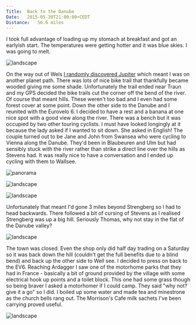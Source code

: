 ```yaml
---
Title:	Back to the Danube
Date:	2015-05-30T21:00:00+CEDT
Distance:	56.6 miles
---
```


I took full advantage of loading up my stomach at breakfast and got an earlyish start. The temperatures were getting hotter and it was blue skies. I was going to melt.

![landscape](https://farm1.staticflickr.com/267/18547719328_60440aa595_z_d.jpg "Field of purple")

On the way out of Wels [I randomly discovered Jupiter](https://twitter.com/RTWbike/status/604553102621044736) which meant I was on another planet path. There was lots of nice bike trail that thankfully became wooded giving me some shade. Unfortunately the trail ended near Traun and my GPS decided the bike trails cut the corner off the bend of the river. Of course that meant hills. These weren't too bad and I even had some forest cover at some point. Down the other side to the Danube and I reunited with the Eurovelo 6. I decided to have a rest and a banana at one nice spot with a good view along the river. There was a bench but it was occupied by two other touring cyclists. I must have looked longingly at it because the lady asked if I wanted to sit down. She asked in English! The couple turned out to be Jane and John from Swansea who were cycling to Vienna along the Danube. They'd been in Blaubeuren and Ulm but had sensibly stuck with the river rather than strike a direct line over the hills as Stevens had. It was really nice to have a conversation and I ended up cycling with them to Wallsee. 

![panorama](https://farm4.staticflickr.com/3764/18967175084_1b7a48865b_k_d.jpg "Stopping for a banana at the Danube")

![landscape](https://farm1.staticflickr.com/293/19266348639_c93884acf1_z_d.jpg "Jane and John from Swansea")

![landscape](https://farm1.staticflickr.com/310/19426429896_fe1e829dbe_z_d.jpg "Me with Jane")

Unfortunately that meant I'd gone 3 miles beyond Strengberg so I had to head backwards. There followed a bit of cursing of Stevens as I realised Strengberg was up a big hill. Seriously Thomas, why not stay in the flat of the Danube valley?

![landscape](https://farm1.staticflickr.com/323/19426435866_aed7632ba5_z_d.jpg "Strengberg")

The town was closed. Even the shop only did half day trading on a Saturday so it was back down the hill (couldn't get the full benefits due to a blind bend) and back up the other side to Well see. I decided to press on back to the EV6. Reaching Ardagger I saw one of the motorhome parks that they had in France - basically a bit of ground provided by the village with some electrical hook up points and a toilet block. This one had some grass though so being braver I asked a motorhomer if I could camp. They said "why not? give it a go" so I did. I boiled up some water and made tea and minestrone as the church bells rang out. The Morrison's Cafe milk sachets I've been carrying proved useful.

![landscape](https://farm1.staticflickr.com/394/19264950750_81c34d35fa_z_d.jpg "Hills")